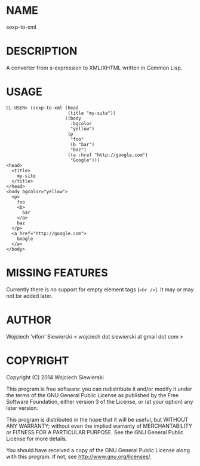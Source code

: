 NAME
====

sexp-to-xml

DESCRIPTION
===========

A converter from s-expression to XML/XHTML written in Common Lisp.

USAGE
=====

```Common-Lisp
CL-USER> (sexp-to-xml (head
                       (title "my-site"))
                      ((body
                        :bgcolor
                        "yellow")
                       (p
                        "foo"
                        (b "bar")
                        "baz")
                       ((a :href "http://google.com")
                        "Google")))
<head>
  <title>
    my-site
  </title>
</head>
<body bgcolor="yellow">
  <p>
    foo
    <b>
      bar
    </b>
    baz
  </p>
  <a href="http://google.com">
    Google
  </a>
</body>
```

MISSING FEATURES
================

Currently there is no support for empty element tags (`<br />`). It
may or may not be added later.

AUTHOR
======

Wojciech 'vifon' Siewierski < wojciech dot siewierski at gmail dot com >

COPYRIGHT
=========

Copyright (C) 2014  Wojciech Siewierski

This program is free software: you can redistribute it and/or modify
it under the terms of the GNU General Public License as published by
the Free Software Foundation, either version 3 of the License, or
(at your option) any later version.

This program is distributed in the hope that it will be useful,
but WITHOUT ANY WARRANTY; without even the implied warranty of
MERCHANTABILITY or FITNESS FOR A PARTICULAR PURPOSE.  See the
GNU General Public License for more details.

You should have received a copy of the GNU General Public License
along with this program.  If not, see <http://www.gnu.org/licenses/>.
